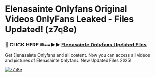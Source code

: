 # Elenasainte Onlyfans Original Videos 0nlyFans Leaked - Files Updated! (z7q8e)

<h3>🔴 CLICK HERE 🌐==►► <a href="https://best4dudes.click/HH4t6V" rel="nofollow">Elenasainte Onlyfans Updated Files</a></h3>

Get Elenasainte Onlyfans and all content. Now you can access all videos and pictures of Elenasainte Onlyfans. New Updated Files 2025!

[![z7q8e](https://github.com/user-attachments/assets/8c521d6e-e6e3-4a75-9320-d58ab9d79d5b)](https://best4dudes.click/HH4t6V)
